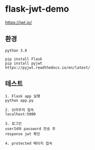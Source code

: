 # flask-jwt-demo
https://jwt.io/

## 환경
```
python 3.8 

pip install Flask
pip install pyjwt
https://pyjwt.readthedocs.io/en/latest/
```

## 테스트
```shell script
1. Flask app 실행
python app.py

2. 브라우저 접속
localhost:5000

3. 로그인 
userId와 password 전송 후 
response jwt 확인

4. protected 페이지 접속

```




